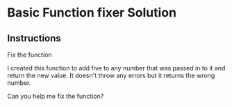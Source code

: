 # Basic Function fixer Solution

## Instructions

Fix the function

I created this function to add five to any number that was passed in to it and return the new value. It doesn't throw any errors but it returns the wrong number.

Can you help me fix the function?
